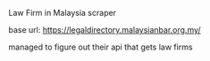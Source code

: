 Law Firm in Malaysia scraper

base url: https://legaldirectory.malaysianbar.org.my/

managed to figure out their api that gets law firms